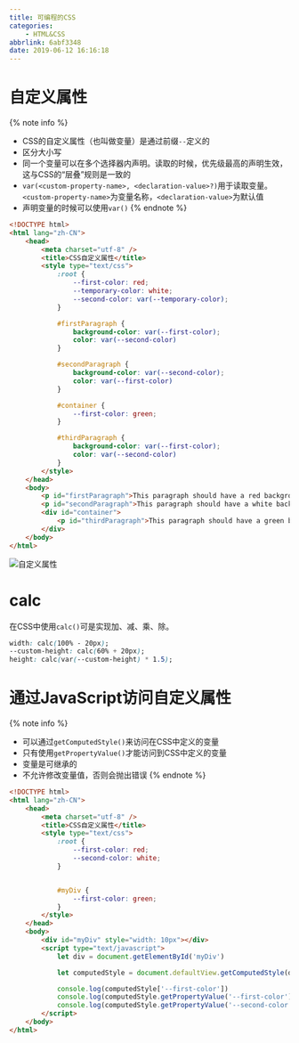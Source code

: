 ```yaml
---
title: 可编程的CSS
categories:
    - HTML&CSS
abbrlink: 6abf3348
date: 2019-06-12 16:16:18
---
```


# 自定义属性

{% note info %}
- CSS的自定义属性（也叫做变量）是通过前缀`--`定义的
- 区分大小写
- 同一个变量可以在多个选择器内声明。读取的时候，优先级最高的声明生效，这与CSS的“层叠”规则是一致的
- `var(<custom-property-name>, <declaration-value>?)`用于读取变量。`<custom-property-name>`为变量名称，`<declaration-value>`为默认值
- 声明变量的时候可以使用`var()`
{% endnote %}

```html
<!DOCTYPE html>
<html lang="zh-CN">
    <head>
        <meta charset="utf-8" />
        <title>CSS自定义属性</title>
        <style type="text/css">
            :root {
                --first-color: red;
                --temporary-color: white;
                --second-color: var(--temporary-color);
            }

            #firstParagraph {
                background-color: var(--first-color);
                color: var(--second-color)
            }

            #secondParagraph {
                background-color: var(--second-color);
                color: var(--first-color)
            }

            #container {
                --first-color: green;
            }

            #thirdParagraph {
                background-color: var(--first-color);
                color: var(--second-color)
            }
        </style>
    </head>
    <body>
        <p id="firstParagraph">This paragraph should have a red background and white text.</p>
        <p id="secondParagraph">This paragraph should have a white background and red text.</p>
        <div id="container">
            <p id="thirdParagraph">This paragraph should have a green background and white text.</p>
        </div>
    </body>
</html>
```

![自定义属性](https://blog-images-1258719270.cos.ap-shanghai.myqcloud.com/HTML%26CSS/%E5%8F%AF%E7%BC%96%E7%A8%8B%E7%9A%84CSS/%E8%87%AA%E5%AE%9A%E4%B9%89%E5%B1%9E%E6%80%A7.png)

# calc

在CSS中使用`calc()`可是实现加、减、乘、除。

```css
width: calc(100% - 20px);
--custom-height: calc(60% + 20px);
height: calc(var(--custom-height) * 1.5);
```

# 通过JavaScript访问自定义属性

{% note info %}
- 可以通过`getComputedStyle()`来访问在CSS中定义的变量
- 只有使用`getPropertyValue()`才能访问到CSS中定义的变量
- 变量是可继承的
- 不允许修改变量值，否则会抛出错误
{% endnote %}

```html
<!DOCTYPE html>
<html lang="zh-CN">
    <head>
        <meta charset="utf-8" />
        <title>CSS自定义属性</title>
        <style type="text/css">
            :root {
                --first-color: red;
                --second-color: white;
            }


            #myDiv {
                --first-color: green;
            }
        </style>
    </head>
    <body>
        <div id="myDiv" style="width: 10px"></div>
        <script type="text/javascript">
            let div = document.getElementById('myDiv')

            let computedStyle = document.defaultView.getComputedStyle(div, null)

            console.log(computedStyle['--first-color'])                     // undefined
            console.log(computedStyle.getPropertyValue('--first-color'))    // green
            console.log(computedStyle.getPropertyValue('--second-color'))   // white
        </script>
    </body>
</html>
```